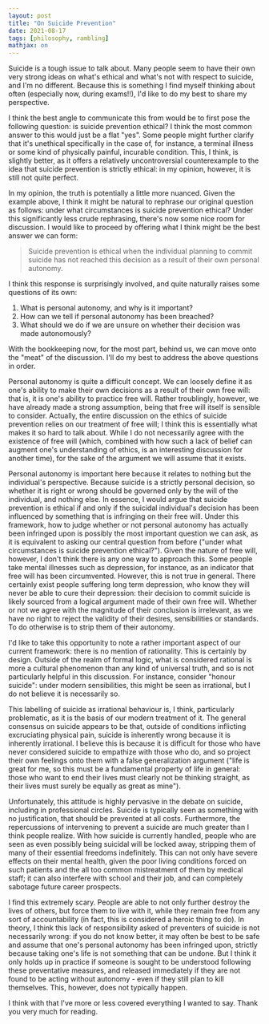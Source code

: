 ```yaml
---
layout: post
title: "On Suicide Prevention"
date: 2021-08-17
tags: [philosophy, rambling]
mathjax: on
---
```

Suicide is a tough issue to talk about. Many people seem to have their own very strong ideas on what's ethical and what's not with respect to suicide, and I'm no different. Because this is something I find myself thinking about often (especially now, during exams!!), I'd like to do my best to share my perspective.

I think the best angle to communicate this from would be to first pose the following question: is suicide prevention ethical? I think the most common answer to this would just be a flat "yes". Some people might further clarify that it's unethical specifically in the case of, for instance, a terminal illness or some kind of physically painful, incurable condition. This, I think, is slightly better, as it offers a relatively uncontroversial counterexample to the idea that suicide prevention is strictly ethical: in my opinion, however, it is still not quite perfect.

In my opinion, the truth is potentially a little more nuanced. Given the example above, I think it might be natural to rephrase our original question as follows: under what circumstances is suicide prevention ethical? Under this significantly less crude rephrasing, there's now some nice room for discussion. I would like to proceed by offering what I think might be the best answer we can form:

> Suicide prevention is ethical when the individual planning to commit suicide has not reached this decision as a result of their own personal autonomy.

I think this response is surprisingly involved, and quite naturally raises some questions of its own:

1. What is personal autonomy, and why is it important?
2. How can we tell if personal autonomy has been breached?
3. What should we do if we are unsure on whether their decision was made autonomously?

With the bookkeeping now, for the most part, behind us, we can move onto the "meat" of the discussion. I'll do my best to address the above questions in order.

Personal autonomy is quite a difficult concept. We can loosely define it as one's ability to make their own decisions as a result of their own free will: that is, it is one's ability to practice free will. Rather troublingly, however, we have already made a strong assumption, being that free will itself is sensible to consider. Actually, the entire discussion on the ethics of suicide prevention relies on our treatment of free will; I think this is essentially what makes it so hard to talk about. While I do not necessarily agree with the existence of free will (which, combined with how such a lack of belief can augment one's understanding of ethics, is an interesting discussion for another time), for the sake of the argument we will assume that it exists.

Personal autonomy is important here because it relates to nothing but the individual's perspective. Because suicide is a strictly personal decision, so whether it is right or wrong should be governed only by the will of the individual, and nothing else. In essence, I would argue that suicide prevention is ethical if and only if the suicidal individual's decision has been influenced by something that is infringing on their free will. Under this framework, how to judge whether or not personal autonomy has actually been infringed upon is possibly the most important question we can ask, as it is equivalent to asking our central question from before ("under what circumstances is suicide prevention ethical?"). Given the nature of free will, however, I don't think there is any one way to approach this. Some people take mental illnesses such as depression, for instance, as an indicator that free will has been circumvented. However, this is not true in general. There certainly exist people suffering long term depression, who know they will never be able to cure their depression: their decision to commit suicide is likely sourced from a logical argument made of their own free will. Whether or not we agree with the magnitude of their conclusion is irrelevant, as we have no right to reject the validity of their desires, sensibilities or standards. To do otherwise is to strip them of their autonomy.

I'd like to take this opportunity to note a rather important aspect of our current framework: there is no mention of rationality. This is certainly by design. Outside of the realm of formal logic, what is considered rational is more a cultural phenomenon than any kind of universal truth, and so is not particularly helpful in this discussion. For instance, consider "honour suicide": under modern sensibilities, this might be seen as irrational, but I do not believe it is necessarily so.

This labelling of suicide as irrational behaviour is, I think, particularly problematic, as it is the basis of our modern treatment of it. The general consensus on suicide appears to be that, outside of conditions inflicting excruciating physical pain, suicide is inherently wrong because it is inherently irrational. I believe this is because it is difficult for those who have never considered suicide to empathize with those who do, and so project their own feelings onto them with a false generalization argument ("life is great for me, so this must be a fundamental property of life in general: those who want to end their lives must clearly not be thinking straight, as their lives must surely be equally as great as mine").

Unfortunately, this attitude is highly pervasive in the debate on suicide, including in professional circles. Suicide is typically seen as something with no justification, that should be prevented at all costs. Furthermore, the repercussions of intervening to prevent a suicide are much greater than I think people realize. With how suicide is currently handled, people who are seen as even possibly being suicidal will be locked away, stripping them of many of their essential freedoms indefinitely. This can not only have severe effects on their mental health, given the poor living conditions forced on such patients and the all too common mistreatment of them by medical staff; it can also interfere with school and their job, and can completely sabotage future career prospects.

I find this extremely scary. People are able to not only further destroy the lives of others, but force them to live with it, while they remain free from any sort of accountability (in fact, this is considered a heroic thing to do). In theory, I think this lack of responsibility asked of preventers of suicide is not necessarily wrong: if you do not know better, it may often be best to be safe and assume that one's personal autonomy has been infringed upon, strictly because taking one's life is not something that can be undone. But I think it only holds up in practice if someone is sought to be understood following these preventative measures, and released immediately if they are not found to be acting without autonomy - even if they still plan to kill themselves. This, however, does not typically happen.

I think with that I've more or less covered everything I wanted to say. Thank you very much for reading.